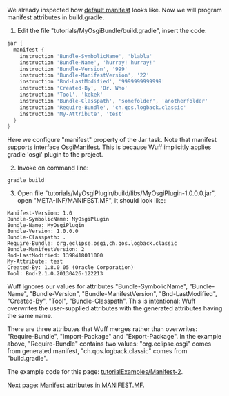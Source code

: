 We already inspected how [default manifest](Default-manifest) looks like. Now we will program manifest attributes in build.gradle.

1. Edit the file "tutorials/MyOsgiBundle/build.gradle", insert the code:

  ```groovy
  jar {
    manifest {
      instruction 'Bundle-SymbolicName', 'blabla'
      instruction 'Bundle-Name', 'hurray! hurray!'
      instruction 'Bundle-Version', '999'
      instruction 'Bundle-ManifestVersion', '22'
      instruction 'Bnd-LastModified', '9999999999999'                                    
      instruction 'Created-By', 'Dr. Who'
      instruction 'Tool', 'kekek'
      instruction 'Bundle-Classpath', 'somefolder', 'anotherfolder'
      instruction 'Require-Bundle', 'ch.qos.logback.classic'
      instruction 'My-Attribute', 'test'
    }
  }
  ```

  Here we configure "manifest" property of the Jar task. Note that manifest supports interface [OsgiManifest](http://www.gradle.org/docs/current/javadoc/org/gradle/api/plugins/osgi/OsgiManifest.html). This is because Wuff implicitly applies gradle 'osgi' plugin to the project.

2. Invoke on command line:

  ```
  gradle build
  ```

3. Open file "tutorials/MyOsgiPlugin/build/libs/MyOsgiPlugin-1.0.0.0.jar", open "META-INF/MANIFEST.MF", it should look like:

  ```
  Manifest-Version: 1.0
  Bundle-SymbolicName: MyOsgiPlugin
  Bundle-Name: MyOsgiPlugin
  Bundle-Version: 1.0.0.0
  Bundle-Classpath: .
  Require-Bundle: org.eclipse.osgi,ch.qos.logback.classic
  Bundle-ManifestVersion: 2
  Bnd-LastModified: 1398418011000
  My-Attribute: test
  Created-By: 1.8.0_05 (Oracle Corporation)
  Tool: Bnd-2.1.0.20130426-122213
  ```

  Wuff ignores our values for attributes "Bundle-SymbolicName", "Bundle-Name", "Bundle-Version", "Bundle-ManifestVersion", "Bnd-LastModified", "Created-By", "Tool", "Bundle-Classpath". This is intentional: Wuff overwrites the user-supplied attributes with the generated attributes having the same name.

  There are three attributes that Wuff merges rather than overwrites: "Require-Bundle", "Import-Package" and "Export-Package". In the example above, "Require-Bundle" contains two values: "org.eclipse.osgi" comes from generated manifest, "ch.qos.logback.classic" comes from "build.gradle".

The example code for this page: [tutorialExamples/Manifest-2](../tree/master/tutorialExamples/Manifest-2).

Next page: [Manifest attributes in MANIFEST.MF](Manifest-attributes-in-MANIFEST.MF).
